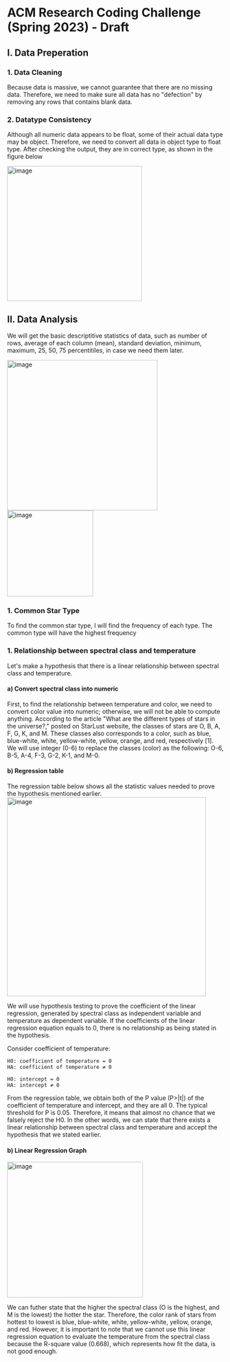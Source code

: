 # ACM Research Coding Challenge (Spring 2023) - Draft

## I. Data Preperation
### 1. Data Cleaning
Because data is massive, we cannot guarantee that there are no missing data. Therefore, we need to make sure all data has no "defection" by removing any rows that contains blank data.
### 2. Datatype Consistency
Although all numeric data appears to be float, some of their actual data type may be object. Therefore, we need to convert all data in object type to float type. After checking the output, they are in correct type, as shown in the figure below

<img width="314" alt="image" src="https://user-images.githubusercontent.com/104542629/212501727-025e03dc-0ebe-4efa-8654-22f8a5191d13.png">

## II. Data Analysis 
We will get the basic descriptitive statistics of data, such as number of rows, average of each column (mean), standard deviation, minimum, maximum, 25, 50, 75 percentitiles, in case we need them later.

<img width="350" alt="image" src="https://user-images.githubusercontent.com/104542629/212502255-e6add5a9-ae98-47c5-a89d-12a945e360a4.png"> <img width="200" alt="image" src="https://user-images.githubusercontent.com/104542629/212502270-6e7e56b9-deda-4e57-a05c-c2f10e5e67e3.png">

### 1. Common Star Type 
To find the common star type, I will find the frequency of each type. The common type will have the highest frequency

### 1. Relationship between spectral class and temperature
Let's make a hypothesis that there is a linear relationship between spectral class and temperature.
#### a) Convert spectral class into numeric
First, to find the relationship between temperature and color, we need to convert color value into numeric; otherwise, we will not be able to compute anything. According to the article "What are the different types of stars in the universe?," posted on StarLust website, the classes of stars are O, B, A, F, G, K, and M. These classes also corresponds to a color, such as blue, blue-white, white, yellow-white, yellow, orange, and red, respectively [1]. We will use integer (0-6) to replace the classes (color) as the following: O-6, B-5, A-4, F-3, G-2, K-1, and M-0. 
#### b) Regression table
The regression table below shows all the statistic values needed to prove the hypothesis mentioned earlier. 
<img width="463" alt="image" src="https://user-images.githubusercontent.com/104542629/212528039-a602d703-1ace-45dd-b915-75ffb491a9ee.png">

We will use hypothesis testing to prove the coefficient of the linear regression, generated by spectral class as independent variable and temperature as dependent variable. If the coefficients of the linear regression equation equals to 0, there is no relationship as being stated in the hypothesis.

Consider coefficient of temperature:

    H0: coefficient of temperature = 0
    HA: coefficient of temperature ≠ 0
    
    H0: intercept = 0
    HA: intercept ≠ 0   
From the regression table, we obtain both of the P value (P>|t|) of the coefficient of temperature and intercept, and they are all 0. The typical threshold for P is 0.05. Therefore, it means that almost no chance that we falsely reject the H0. In the other words, we can state that there exists a linear relationship between spectral class and temperature and accept the hypothesis that we stated earlier. 
#### b) Linear Regression Graph
<img width="316" alt="image" src="https://user-images.githubusercontent.com/104542629/212529874-750fa670-daf8-4f7a-b184-dff4afa79133.png">

We can futher state that the higher the spectral class (O is the highest, and M is the lowest) the hotter the star. Therefore, the color rank of stars from hottest to lowest is blue, blue-white, white, yellow-white, yellow, orange, and red. However, it is important to note that we cannot use this linear regression equation to evaluate the temperature from the spectral class because the R-square value (0.668), which represents how fit the data, is not good enough.  
